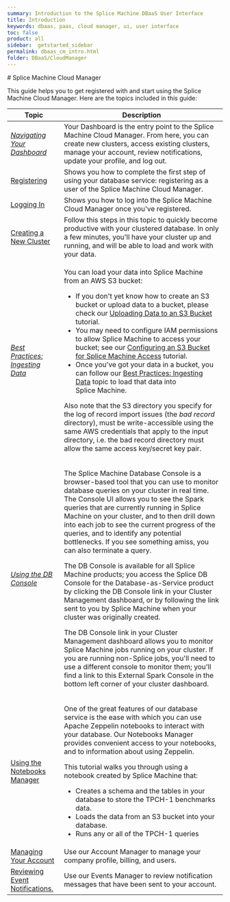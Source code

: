 ```yaml
---
summary: Introduction to the Splice Machine DBaaS User Interface
title: Introduction
keywords: dbaas, paas, cloud manager, ui, user interface
toc: false
product: all
sidebar:  getstarted_sidebar
permalink: dbaas_cm_intro.html
folder: DBaaS/CloudManager
---
```

<section>
<div class="TopicContent" data-swiftype-index="true" markdown="1">
# Splice Machine Cloud Manager

This guide helps you to get registered with and start using the Splice
Machine Cloud Manager. Here are the topics included in this guide:

<table>
            <col />
            <col />
            <thead>
                <tr>
                    <th>Topic</th>
                    <th>Description</th>
                </tr>
            </thead>
            <tbody>
                <tr>
                    <td><em><a href="dbaas_cm_dashboard.html">Navigating Your Dashboard</a></em></td>
                    <td>Your <span class="ConsoleLink">Dashboard</span> is the entry point to the Splice Machine Cloud Manager. From here, you can create new clusters, access existing clusters, manage your account, review notifications, update your profile, and log out.</td>
                </tr>
                <tr>
                    <td class="ItalicFont"><a href="dbaas_cm_registration.html">Registering</a>
                    </td>
                    <td>Shows you how to complete the first step of using your database service: registering as a user of the Splice Machine Cloud Manager.</td>
                </tr>
                <tr>
                    <td class="ItalicFont"><a href="dbaas_cm_login.html">Logging In</a>
                    </td>
                    <td>Shows you how to log into the Splice Machine Cloud Manager once you've registered.</td>
                </tr>
                <tr>
                    <td class="ItalicFont"><a href="dbaas_cm_initialstartup.html">Creating a New Cluster</a>
                    </td>
                    <td>Follow this steps in this topic to quickly become productive with your clustered database. In only a few minutes, you'll have your cluster up and running, and will be able to load and work with your data.</td>
                </tr>
                <tr>
                    <td><em><a href="bestpractices_ingest_overview.html">Best Practices: Ingesting Data</a></em></td>
                    <td>
                        <p>You can load your data into Splice Machine from an AWS S3 bucket:</p>
                        <ul>
                            <li>If you don't yet know how to create an S3 bucket or upload data to a bucket, please check our <a href="developers_cloudconnect_uploadtos3.html">Uploading Data to an S3 Bucket</a> tutorial.</li>
                            <li>You may need to configure IAM permissions to allow Splice Machine to access your bucket; see our <a href="developers_cloudconnect_configures3.html">Configuring an S3 Bucket for Splice Machine Access</a> tutorial.</li>
                            <li>Once you've got your data in a bucket, you can follow our <a href="bestpractices_ingest_overview.html">Best Practices: Ingesting Data</a> topic to load that data into Splice Machine.</li>
                        </ul>
                        <p>Also note that the S3 directory you specify for the log of record import issues (the <em>bad record</em> directory), must be write-accessible using the same AWS credentials that apply to the input directory, i.e. the bad record directory must allow the same access key/secret key pair.</p>
                    </td>
                </tr>
                <tr>
                    <td><em><a href="tutorials_dbconsole_intro.html">Using the DB Console</a></em></td>
                    <td>
                        <p>The <span class="ConsoleLink">Splice Machine Database Console</span> is a browser-based tool that you can use to monitor database queries on your cluster in real time. The Console UI allows you to see the Spark queries that are currently running in Splice Machine on your cluster, and to then drill down into each job to see the current progress of the queries, and to identify any potential bottlenecks. If you see something amiss, you can also terminate a query.</p>
						<p>The DB Console is available for all Splice Machine products; you access the Splice DB Console for the Database-as-Service product by clicking the <span class="ConsoleLink">DB Console</span> link in your Cluster Management dashboard, or by following the link sent to you by Splice Machine when your cluster was originally created.</p>
						<p class="noteIcon">The <span class="ConsoleLink">DB Console</span> link in your Cluster Management dashboard allows you to monitor Splice Machine jobs running on your cluster. If you are running non-Splice jobs, you'll need to use a different console to monitor them; you'll find a link to this <span class="ConsoleLink">External Spark Console</span> in the bottom left corner of your cluster dashboard.</p>
                    </td>
                </tr>
                <tr>
                    <td class="ItalicFont"><a href="dbaas_zep_intro.html">Using the Notebooks Manager</a>
                    </td>
                    <td>
                        <p>One of the great features of our database service is the ease with which you can use Apache Zeppelin notebooks to interact with your database. Our <span class="ConsoleLink">Notebooks Manager</span> provides convenient access to your notebooks, and to information about using Zeppelin.</p>
                        <p>This tutorial walks you through using a notebook created by Splice Machine that:</p>
                        <ul>
                            <li>Creates a schema and the tables in your database to store the TPCH-1 benchmarks data.</li>
                            <li>Loads the data from an S3 bucket into your database.</li>
                            <li>Runs any or all of the TPCH-1 queries</li>
                        </ul>
                    </td>
                </tr>
                <tr>
                    <td class="ItalicFont"><a href="dbaas_cm_acctmanage.html">Managing Your Account</a>
                    </td>
                    <td>Use our Account Manager to manage your company profile, billing, and users.</td>
                </tr>
                <tr>
                    <td class="ItalicFont"><a href="dbaas_cm_eventsmgr.html">Reviewing Event Notifications.</a>
                    </td>
                    <td>Use our Events Manager to review notification messages that have been sent to your account.</td>
                </tr>
            </tbody>
        </table>
</div>
</section>
